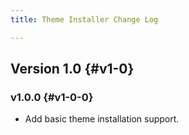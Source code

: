 ```yaml
---
title: Theme Installer Change Log

---
```


## Version 1.0 {#v1-0}

### v1.0.0 {#v1-0-0}

* Add basic theme installation support.
